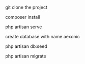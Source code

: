 git clone the project

composer install

php artisan serve

create database with name aexonic

php artisan db:seed

php artisan migrate

